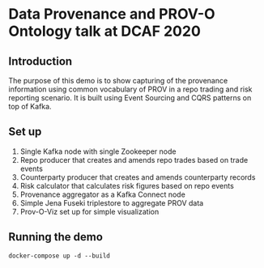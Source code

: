 # Data Provenance and PROV-O Ontology talk at DCAF 2020

## Introduction

The purpose of this demo is to show capturing of the provenance information using common vocabulary of PROV in a repo trading and risk reporting scenario. It is built using Event Sourcing and CQRS patterns on top of Kafka.

## Set up

 1. Single Kafka node with single Zookeeper node
 1. Repo producer that creates and amends repo trades based on trade events
 1. Counterparty producer that creates and amends counterparty records
 1. Risk calculator that calculates risk figures based on repo events
 1. Provenance aggregator as a Kafka Connect node
 1. Simple Jena Fuseki triplestore to aggregate PROV data
 1. Prov-O-Viz set up for simple visualization

## Running the demo

```
docker-compose up -d --build
```
